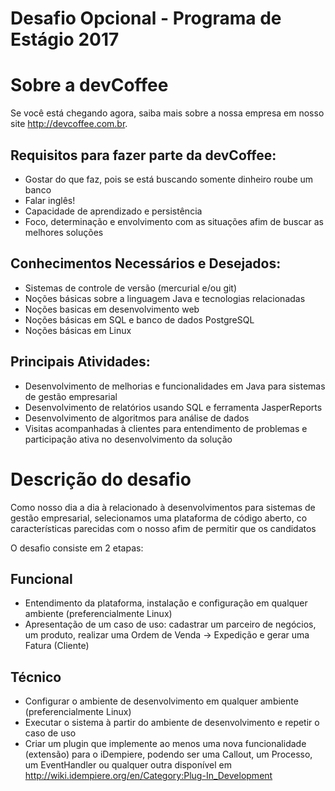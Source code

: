 # Desafio Opcional - Programa de Estágio 2017

# Sobre a devCoffee

Se você está chegando agora, saiba mais sobre a nossa empresa em nosso site http://devcoffee.com.br.

## Requisitos para fazer parte da devCoffee:
- Gostar do que faz, pois se está buscando somente dinheiro roube um banco
- Falar inglês!
- Capacidade de aprendizado e persistência
- Foco, determinação e envolvimento com as situações afim de buscar as melhores soluções

## Conhecimentos Necessários e Desejados:
- Sistemas de controle de versão (mercurial e/ou git)
- Noções básicas sobre a linguagem Java e tecnologias relacionadas
- Noções basicas em desenvolvimento web
- Noções básicas em SQL e banco de dados PostgreSQL
- Noções básicas em Linux

## Principais Atividades:
- Desenvolvimento de melhorias e funcionalidades em Java para sistemas de gestão empresarial
- Desenvolvimento de relatórios usando SQL e ferramenta JasperReports
- Desenvolvimento de algoritmos para análise de dados
- Visitas acompanhadas à clientes para entendimento de problemas e participação ativa no desenvolvimento da solução

# Descrição do desafio

Como nosso dia a dia à relacionado à desenvolvimentos para sistemas de gestão empresarial, selecionamos uma plataforma de código aberto, co características parecidas com o nosso  afim de permitir que os candidatos

O desafio consiste em 2 etapas:

## Funcional

- Entendimento da plataforma, instalação e configuração em qualquer ambiente (preferencialmente Linux)
- Apresentação de um caso de uso: cadastrar um parceiro de negócios, um produto, realizar uma Ordem de Venda -> Expedição e gerar uma Fatura (Cliente)

## Técnico

- Configurar o ambiente de desenvolvimento em qualquer ambiente (preferencialmente Linux)
- Executar o sistema à partir do ambiente de desenvolvimento e repetir o caso de uso
- Criar um plugin que implemente ao menos uma nova funcionalidade (extensão) para o iDempiere, podendo ser uma Callout, um Processo, um EventHandler ou qualquer outra disponível em http://wiki.idempiere.org/en/Category:Plug-In_Development
